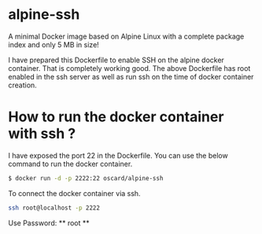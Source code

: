 # alpine-ssh

A minimal Docker image based on Alpine Linux with a complete package index and only 5 MB in size!

I have prepared this Dockerfile to enable SSH on the alpine docker container.
That is completely working good. 
The above Dockerfile has root enabled in the ssh server as well as run ssh on the time of docker 
container creation.

# How to run the docker container with ssh ?

I have exposed the port 22 in the Dockerfile. You can use the below command to run the docker container.

```bash
$ docker run -d -p 2222:22 oscard/alpine-ssh
```

To connect the docker container via ssh.

```bash
ssh root@localhost -p 2222
```
Use Password: ** root **
